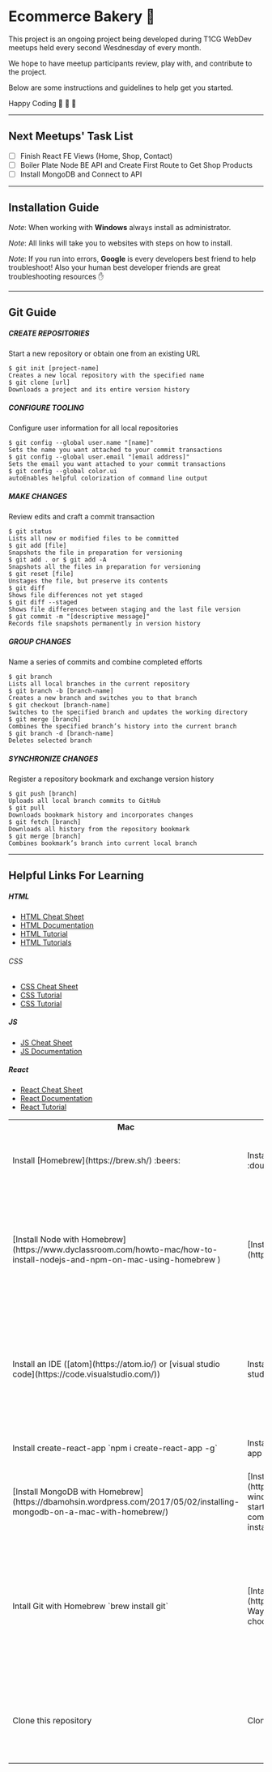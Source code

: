 # Ecommerce Bakery :cake:
This project is an ongoing project being developed during T1CG WebDev meetups
held every second Wesdnesday of every month.

We hope to have meetup participants review, play with, and contribute to the project.

Below are some instructions and guidelines to help get you started.

Happy Coding :tada: :rocket: :metal:

-----

## Next Meetups' Task List
- [ ] Finish React FE Views (Home, Shop, Contact)
- [ ] Boiler Plate Node BE API and Create First Route to Get Shop Products
- [ ] Install MongoDB and Connect to API

-----

## Installation Guide

*Note*: When working with __Windows__ always install as administrator.

*Note*: All links will take you to websites with steps on how to install.

*Note*: If you run into errors, __Google__ is every developers best friend to help troubleshoot! Also your human best developer friends are great troubleshooting resources :hand:

<table width="100%">
  <tr>
    <th>Mac</th>
    <th>Windows</th>
    <th>Purpose</th>
  </tr>
  <tr>
    <td>Install [Homebrew](https://brew.sh/) :beers:</td>
    <td>Install [Chocolatey](https://chocolatey.org/) :doughnut:</td>
    <td>Package Manager for Installing Almost Everything!</td>
  </tr>
  <tr>
    <td>[Install Node with Homebrew](https://www.dyclassroom.com/howto-mac/how-to-install-nodejs-and-npm-on-mac-using-homebrew )</td>
    <td>[Install Node with Chocolatey](https://chocolatey.org/packages/nodejs.install)</td>
    <td>Installing Node will allow our machines to run javascript code as well install the O' So Important NPM (Node Package Manager)!</td>
  </tr>
  <tr>
    <td>Install an IDE ([atom](https://atom.io/) or [visual studio code](https://code.visualstudio.com/))</td>
    <td>Install an IDE ([atom](https://atom.io/) or [visual studio code](https://code.visualstudio.com/))</td>
    <td>Allow us to manipulate and edit our source code as well as provide extra tools to support and ease programming work flows.</td>
  </tr>
  <tr>
    <td>Install create-react-app `npm i create-react-app -g`</td>
    <td>Install create-react-app `npm i create-react-app -g`</td>
    <td>Allow you to run create-react-app software.</td>
  </tr>
  <tr>
    <td>[Install MongoDB with Homebrew](https://dbamohsin.wordpress.com/2017/05/02/installing-mongodb-on-a-mac-with-homebrew/)</td>
    <td>[Install MongoDB with Chocolatey](https://kjng.github.io/2017/05/17/mongodb-windows.html) <-- This guide is great to get you started but forgets an important step, the command to actually install mongo.  It's `choco install mongodb`</td>
    <td>The database software we will be using for this application.</td>
  </tr>
  <tr>
    <td>Intall Git with Homebrew `brew install git` </td>
    <td>[Intall Git with Chocolatey](https://www.jamessturtevant.com/posts/5-Ways-to-install-git-on-Windows/#using-chocolatey)</td>
    <td>Git is our version control tool allowing us store our source code online and locally while also adding tooling for collaboration and historical versioning.</td>
  </tr>
  <tr>
    <td>Clone this repository</td>
    <td>Clone this repository</td>
    <td>Now you have a version of the project source code on your local machine :smile:</td>
  </tr>

---
## Git Guide

##### CREATE REPOSITORIES
Start a new repository or obtain one from an existing URL
```
$ git init [project-name]
Creates a new local repository with the specified name
$ git clone [url]
Downloads a project and its entire version history
```
##### CONFIGURE TOOLING
Configure user information for all local repositories
```
$ git config --global user.name "[name]"
Sets the name you want attached to your commit transactions
$ git config --global user.email "[email address]"
Sets the email you want attached to your commit transactions
$ git config --global color.ui
autoEnables helpful colorization of command line output
```
##### MAKE CHANGES
Review edits and craft a commit transaction
```
$ git status
Lists all new or modified files to be committed
$ git add [file]
Snapshots the file in preparation for versioning
$ git add . or $ git add -A
Snapshots all the files in preparation for versioning
$ git reset [file]
Unstages the file, but preserve its contents
$ git diff
Shows file differences not yet staged
$ git diff --staged
Shows file differences between staging and the last file version
$ git commit -m "[descriptive message]"
Records file snapshots permanently in version history
```
##### GROUP CHANGES
Name a series of commits and combine completed efforts
```
$ git branch
Lists all local branches in the current repository
$ git branch -b [branch-name]
Creates a new branch and switches you to that branch
$ git checkout [branch-name]
Switches to the specified branch and updates the working directory
$ git merge [branch]
Combines the specified branch’s history into the current branch
$ git branch -d [branch-name]
Deletes selected branch
```
##### SYNCHRONIZE CHANGES
Register a repository bookmark and exchange version history
```
$ git push [branch]
Uploads all local branch commits to GitHub
$ git pull
Downloads bookmark history and incorporates changes
$ git fetch [branch]
Downloads all history from the repository bookmark
$ git merge [branch]
Combines bookmark’s branch into current local branch
```
---
## Helpful Links For Learning
##### HTML
- [HTML Cheat Sheet](https://digital.com/tools/html-cheatsheet/)
- [HTML Documentation](https://developer.mozilla.org/en-US/docs/Web/HTML/Element)
- [HTML Tutorial](https://developer.mozilla.org/en-US/docs/Learn/HTML)
- [HTML Tutorials](http://www.htmldog.com/guides/html/beginner/)

###### CSS
- [CSS Cheat Sheet](https://www.onblastblog.com/css3-cheat-sheet/)
- [CSS Tutorial](https://developer.mozilla.org/en-US/docs/Learn/CSS/Introduction_to_CSS)
- [CSS Tutorial](http://www.htmldog.com/guides/css/beginner/)

##### JS
- [JS Cheat Sheet](https://github.com/mbeaudru/modern-js-cheatsheet)
- [JS Documentation](https://developer.mozilla.org/en-US/docs/Web/JavaScript)

##### React
- [React Cheat Sheet](https://github.com/vincsb/react-cheat-sheet)
- [React Documentation](https://reactjs.org/docs/hello-world.html)
- [React Tutorial](https://reactjs.org/tutorial/tutorial.html#what-are-we-building)
